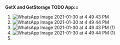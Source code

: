 
**GetX and GetStorage TODO App:=**

1. ![WhatsApp Image 2021-01-30 at 4 49 43 PM](https://user-images.githubusercontent.com/66554769/106354992-739f0400-631b-11eb-9e56-720d3b58d1df.jpeg)
2. ![WhatsApp Image 2021-01-30 at 4 49 44 PM](https://user-images.githubusercontent.com/66554769/106354993-7568c780-631b-11eb-8a95-be5332a8cb0a.jpeg)
3. ![WhatsApp Image 2021-01-30 at 4 49 43 PM (1)](https://user-images.githubusercontent.com/66554769/106354994-77328b00-631b-11eb-9178-711a24b221fa.jpeg)
4. ![WhatsApp Image 2021-01-30 at 4 49 44 PM (1)](https://user-images.githubusercontent.com/66554769/106354996-78fc4e80-631b-11eb-9baf-81acc626a57a.jpeg)
5. 
